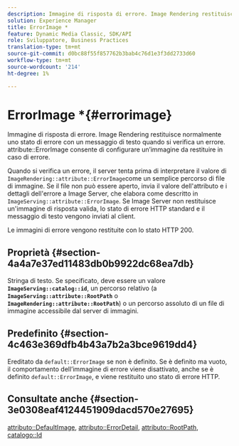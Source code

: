 ```yaml
---
description: Immagine di risposta di errore. Image Rendering restituisce normalmente uno stato di errore con un messaggio di testo quando si verifica un errore. L'attributo ErrorImage consente di configurare un'immagine da restituire in caso di errore.
solution: Experience Manager
title: ErrorImage *
feature: Dynamic Media Classic, SDK/API
role: Sviluppatore, Business Practices
translation-type: tm+mt
source-git-commit: d0bc88f55f857762b3bab4c76d1e3f3dd2733d60
workflow-type: tm+mt
source-wordcount: '214'
ht-degree: 1%

---
```



# ErrorImage *{#errorimage}

Immagine di risposta di errore. Image Rendering restituisce normalmente uno stato di errore con un messaggio di testo quando si verifica un errore. attribute::ErrorImage consente di configurare un’immagine da restituire in caso di errore.

Quando si verifica un errore, il server tenta prima di interpretare il valore di `ImageRendering::attribute::ErrorImage`come un semplice percorso di file di immagine. Se il file non può essere aperto, invia il valore dell&#39;attributo e i dettagli dell&#39;errore a Image Server, che elabora come descritto in `ImageServing::attribute::ErrorImage`. Se Image Server non restituisce un&#39;immagine di risposta valida, lo stato di errore HTTP standard e il messaggio di testo vengono inviati al client.

Le immagini di errore vengono restituite con lo stato HTTP 200.

## Proprietà {#section-4a4a7e37ed11483db0b9922dc68ea7db}

Stringa di testo. Se specificato, deve essere un valore **`ImageServing::catalog::id`**, un percorso relativo (a **`ImageServing::attribute::RootPath`** o **`ImageRendering::attribute::RootPath`**) o un percorso assoluto di un file di immagine accessibile dal server di immagini.

## Predefinito {#section-4c463e369dfb4b43a7b2a3bce9619dd4}

Ereditato da `default::ErrorImage` se non è definito. Se è definito ma vuoto, il comportamento dell’immagine di errore viene disattivato, anche se è definito `default::ErrorImage`, e viene restituito uno stato di errore HTTP.

## Consultate anche {#section-3e0308eaf4124451909dacd570e27695}

[attributo::DefaultImage](../../../../../ir-api/material-cat/image-rendering-api-ref/c-ir-material-catalog/c-ir-attributes-reference/r-ir-defaultpix.md#reference-102c98f9b5d24d2aaaeb756653fb0e6f),  [attributo::ErrorDetail](../../../../../ir-api/material-cat/image-rendering-api-ref/c-ir-material-catalog/c-ir-attributes-reference/r-ir-errordetail.md#reference-123b56eed6cf49cea6e0490672b7c53b),  [attributo::RootPath](../../../../../ir-api/material-cat/image-rendering-api-ref/c-ir-material-catalog/c-ir-attributes-reference/r-ir-rootpath.md#reference-a4d7c96b62e14fcbad1740c702f160f3),  [catalogo::Id](../../../../../ir-api/material-cat/image-rendering-api-ref/c-ir-material-catalog/c-ir-material-data-reference/r-ir-id.md#reference-cba2a53a952e403fb57a4e8569f9cf85)
